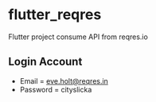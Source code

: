 # flutter_reqres

Flutter project consume API from reqres.io

## Login Account
- Email = eve.holt@reqres.in
- Password = cityslicka

